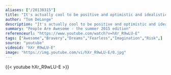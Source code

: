 ```yaml
---
aliases: ["/20130315"]
title: "It's actually cool to be positive and optimistic and idealistic. It's cool to see yourself doing beautiful, great things"
author: "Tom DeLonge"
description: "It's actually cool to be positive and optimistic and idealistic. It's cool to see yourself doing beautiful, great things - Tom DeLonge quotes from GetInspired365.com"
summary: "People Are Awesome - the summer 2015 edition"
referenceurl: "https://www.youtube.com/watch?v=hXr_R9wLU-E"
tags: ["Awesome","Bravery","Dreams","Fearless","Imagination","Risk",]
source: "youtube"
videoid: "hXr_R9wLU-E"
image: "https://img.youtube.com/vi/hXr_R9wLU-E/0.jpg"
---
```


{{< youtube hXr_R9wLU-E >}}

